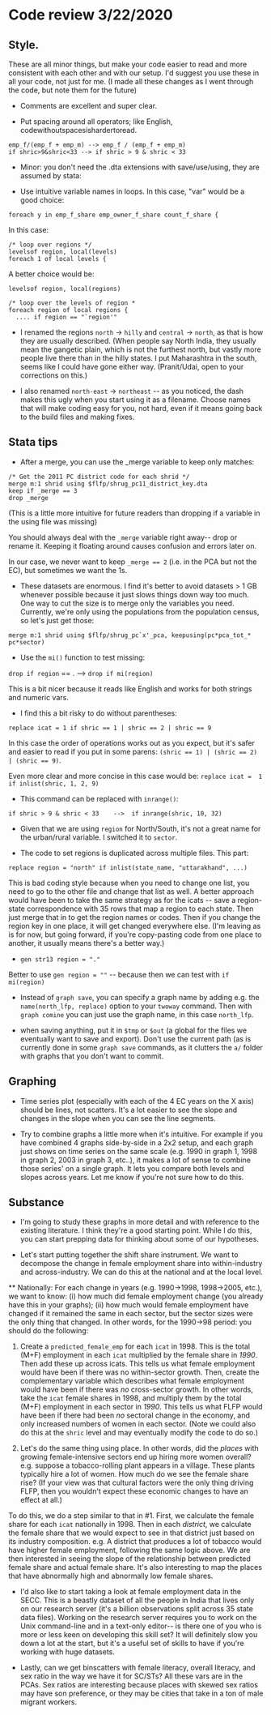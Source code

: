 # Code review 3/22/2020

## Style. 

These are all minor things, but make your code easier to read and more
consistent with each other and with our setup. I'd suggest you use
these in all your code, not just for me. (I made all these changes as
I went through the code, but note them for the future)

* Comments are excellent and super clear.

* Put spacing around all operators; like English, codewithoutspacesishardertoread.

```
emp_f/(emp_f + emp_m) --> emp_f / (emp_f + emp_m)
if shric>9&shric<33 --> if shric > 9 & shric < 33
```

* Minor: you don't need the .dta extensions with save/use/using, they are assumed by stata:

* Use intuitive variable names in loops. In this case, "var" would
be a good choice:

`foreach y in emp_f_share emp_owner_f_share count_f_share {`

In this case:

```
/* loop over regions */
levelsof region, local(levels)
foreach 1 of local levels {
```

A better choice would be:

```
levelsof region, local(regions)

/* loop over the levels of region *
foreach region of local regions {
  .... if region == "`region'"
```

* I renamed the regions `north` -> `hilly` and `central` -> `north`, as that is how they are usually described. (When people say North India, they usually mean the gangetic plain, which is not the furthest north, but vastly more people live there than in the hilly states. I put Maharashtra in the south, seems like I could have gone either way. (Pranit/Udai, open to your corrections on this.)

* I also renamed `north-east` -> `northeast` -- as you noticed, the dash makes this ugly when you start using it as a filename. Choose names that will make coding easy for you, not hard, even if it means going back to the build files and making fixes.

## Stata tips

* After a merge, you can use the _merge variable to keep only matches:

```
/* Get the 2011 PC district code for each shrid */
merge m:1 shrid using $flfp/shrug_pc11_district_key.dta
keep if _merge == 3
drop _merge
```

(This is a little more intuitive for future readers than dropping if a
variable in the using file was missing)

You should always deal with the `_merge` variable right away-- drop or rename it. Keeping it floating around causes confusion and errors later on.

In our case, we never want to keep `_merge == 2` (i.e. in the PCA but not the EC), but sometimes we want the 1s.

* These datasets are enormous. I find it's better to avoid datasets > 1 GB whenever possible because it just slows things down way too much. One way to cut the size is to merge only the variables you need. Currently, we're only using the populations from the population census, so let's just get those:

```
merge m:1 shrid using $flfp/shrug_pc`x'_pca, keepusing(pc*pca_tot_*
pc*sector)
```

* Use the `mi()` function to test missing:

`drop if region` == . --> `drop if mi(region)`

This is a bit nicer because it reads like English and works for both strings and numeric vars.

* I find this a bit risky to do without parentheses:

`replace icat = 1 if shric == 1 | shric == 2 | shric == 9`

In this case the order of operations works out as you expect, but
it's safer and easier to read if you put in some parens: `(shric == 1) | (shric == 2) | (shric == 9)`.

Even more clear and more concise in this case would be: `replace icat =  1 if inlist(shric, 1, 2, 9)`

* This command can be replaced with `inrange()`:

```
if shric > 9 & shric < 33    -->  if inrange(shric, 10, 32)
```

* Given that we are using `region` for North/South, it's not a great
name for the urban/rural variable. I switched it to `sector`.

* The code to set regions is duplicated across multiple files. This part:

```
replace region = "north" if inlist(state_name, "uttarakhand", ...)
```

This is bad coding style because when you need to change one list, you
need to go to the other file and change that list as well. A better
approach would have been to take the same strategy as for the icats --
save a region-state correspondence with 35 rows that map a region to
each state. Then just merge that in to get the region names or
codes. Then if you change the region key in one place, it will get
changed everywhere else.  (I'm leaving as is for now, but going forward, if you're copy-pasting code from one place to another, it usually means there's a better way.)

* `gen str13 region = "."`

Better to use `gen region = ""` -- because then we can test with `if mi(region)`

* Instead of `graph save`, you can specify a graph name by adding e.g. the `name(north_lfp, replace)` option to your `twoway` command. Then with `graph comine` you can just use the graph name, in this case `north_lfp`.

* when saving anything, put it in `$tmp` or `$out` (a global for the files we eventually want to save and export). Don't use the current path (as is currently done in some `graph save` commands, as it clutters the `a/` folder with graphs that you don't want to commit.

## Graphing

* Time series plot (especially with each of the 4 EC years on the X axis) should be lines, not scatters. It's a lot easier to see the slope and changes in the slope when you can see the line segments.

* Try to combine graphs a little more when it's intuitive. For example if you have combined 4 graphs side-by-side in a 2x2 setup, and each graph just shows on time series on the same scale (e.g. 1990 in graph 1, 1998 in graph 2, 2003 in graph 3, etc..), it makes a lot of sense to combine those series' on a single graph. It lets you compare both levels and slopes across years. Let me know if you're not sure how to do this.

## Substance

* I'm going to study these graphs in more detail and with reference to the existing literature. I think they're a good starting point. While I do this, you can start prepping data for thinking about some of our hypotheses.

* Let's start putting together the shift share instrument. We want to decompose the change in female employment share into within-industry and across-industry. We can do this at the national and at the local level.

** Nationally: For each change in years (e.g. 1990->1998, 1998->2005, etc.), we want to know: (i) how much did female employment change (you already have this in your graphs); (ii) how much would female employment have changed if it remained the same in each sector, but the sector sizes were the only thing that changed. In other words, for the 1990->98 period: you should do the following:

1. Create a `predicted_female_emp` for each `icat` in 1998. This is the total (M+F) employment in each `icat` multiplied by the female share in *1990*. Then add these up across icats. This tells us what female employment would have been if there was no within-sector growth. Then, create the complementary variable which describes what female employment would have been if there was *no* cross-sector growth. In other words, take the `icat` female shares in 1998, and multiply them by the total (M+F) employment in each sector in *1990*. This tells us what FLFP would have been if there had been *no* sectoral change in the economy, and only increased numbers of women in each sector. (Note we could also do this at the `shric` level and may eventually modify the code to do so.)

2. Let's do the same thing using place. In other words, did the *places* with growing female-intensive sectors end up hiring more women overall? e.g. suppose a tobacco-rolling plant appears in a village. These plants typically hire a lot of women. How much do we see the female share rise? (If your view was that cultural factors were the only thing driving FLFP, then you wouldn't expect these economic changes to have an effect at all.)

To do this, we do a step similar to that in #1. First, we calculate the female share for each `icat` nationally in 1998. Then in each *district*, we calculate the female share that we would expect to see in that district just based on its industry composition. e.g. A district that produces a lot of tobacco would have higher female employment, following the same logic above. We are then interested in seeing the slope of the relationship between predicted female share and actual female share. It's also interesting to map the places that have abnormally high and abnormally low female shares.

* I'd also like to start taking a look at female employment data in the SECC. This is a beastly dataset of all the people in India that lives only on our research server (it's a billion observations split across 35 state data files). Working on the research server requires you to work on the Unix command-line and in a text-only editor-- is there one of you who is more or less keen on developing this skill set? It will definitely slow you down a lot at the start, but it's a useful set of skills to have if you're working with huge datasets.

* Lastly, can we get binscatters with female literacy, overall literacy, and sex ratio in the way we have it for SC/STs? All these vars are in the PCAs. Sex ratios are interesting because places with skewed sex ratios may have son preference, or they may be cities that take in a ton of male migrant workers.
